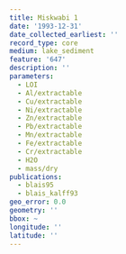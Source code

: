 ```yaml
---
title: Miskwabi 1
date: '1993-12-31'
date_collected_earliest: ''
record_type: core
medium: lake_sediment
feature: '647'
description: ''
parameters:
  - LOI
  - Al/extractable
  - Cu/extractable
  - Ni/extractable
  - Zn/extractable
  - Pb/extractable
  - Mn/extractable
  - Fe/extractable
  - Cr/extractable
  - H2O
  - mass/dry
publications:
  - blais95
  - blais_kalff93
geo_error: 0.0
geometry: ''
bbox: ~
longitude: ''
latitude: ''
---
```

